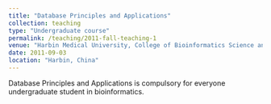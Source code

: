 ```yaml
---
title: "Database Principles and Applications"
collection: teaching
type: "Undergraduate course"
permalink: /teaching/2011-fall-teaching-1
venue: "Harbin Medical University, College of Bioinformatics Science and Technology"
date: 2011-09-03
location: "Harbin, China"
---
```


Database Principles and Applications is compulsory for everyone undergraduate student in bioinformatics.

